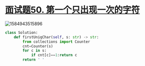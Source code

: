 # [面试题50. 第一个只出现一次的字符](https://leetcode-cn.com/problems/di-yi-ge-zhi-chu-xian-yi-ci-de-zi-fu-lcof/)

![1584943515896](C:\Users\75043\AppData\Roaming\Typora\typora-user-images\1584943515896.png)

```python
class Solution:
    def firstUniqChar(self, s: str) -> str:
        from collections import Counter
        cnt=Counter(s)
        for c in s:
            if cnt[c]==1:return c
        return ' '
```

